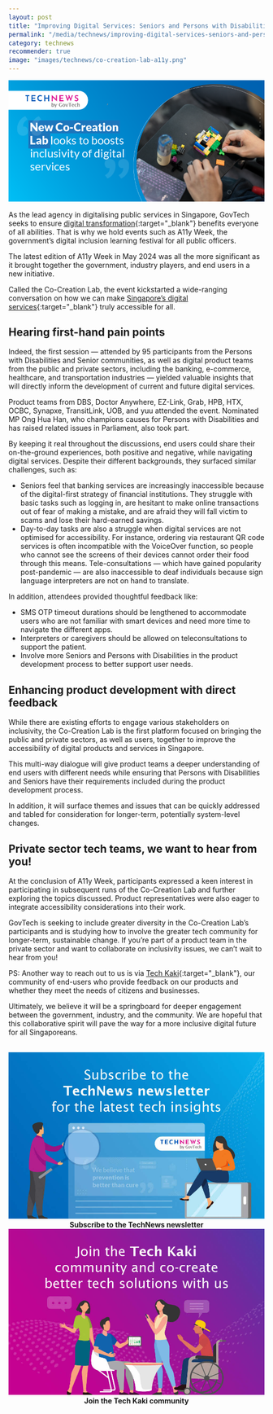 ```yaml
---
layout: post
title: "Improving Digital Services: Seniors and Persons with Disabilities have their say"
permalink: "/media/technews/improving-digital-services-seniors-and-persons-with-disabilities-have-their-say"
category: technews
recommender: true
image: "images/technews/co-creation-lab-a11y.png"
---
```


![New co-creation lab looks to boost inclusivity of digital services](/images/technews/co-creation-lab-a11y.png)

As the lead agency in digitalising public services in Singapore, GovTech seeks to ensure [digital transformation](https://www.tech.gov.sg/digital-government-transformation/){:target="_blank"} benefits everyone of all abilities. That is why we hold events such as A11y Week, the government’s digital inclusion learning festival for all public officers. 

The latest edition of A11y Week in May 2024 was all the more significant as it brought together the government, industry players, and end users in a new initiative. 

Called the Co-Creation Lab, the event kickstarted a wide-ranging conversation on how we can make [Singapore’s digital services](https://www.tech.gov.sg/singapore-digital-government-journey/){:target="_blank"} truly accessible for all.

## Hearing first-hand pain points

Indeed, the first session — attended by 95 participants from the Persons with Disabilities and Senior communities, as well as digital product teams from the public and private sectors, including the banking, e-commerce, healthcare, and transportation industries — yielded valuable insights that will directly inform the development of current and future digital services.

Product teams from DBS, Doctor Anywhere, EZ-Link, Grab, HPB, HTX, OCBC, Synapxe, TransitLink, UOB, and yuu attended the event. Nominated MP Ong Hua Han, who champions causes for Persons with Disabilities and has raised related issues in Parliament, also took part.

By keeping it real throughout the discussions, end users could share their on-the-ground experiences, both positive and negative, while navigating digital services. Despite their different backgrounds, they surfaced similar challenges, such as:

- Seniors feel that banking services are increasingly inaccessible because of the digital-first strategy of financial institutions. They struggle with basic tasks such as logging in, are hesitant to make online transactions out of fear of making a mistake, and are afraid they will fall victim to scams and lose their hard-earned savings. 
- Day-to-day tasks are also a struggle when digital services are not optimised for accessibility. For instance, ordering via restaurant QR code services is often incompatible with the VoiceOver function, so people who cannot see the screens of their devices cannot order their food through this means. Tele-consultations — which have gained popularity post-pandemic — are also inaccessible to deaf individuals because sign language interpreters are not on hand to translate. 

In addition, attendees provided thoughtful feedback like:
 
- SMS OTP timeout durations should be lengthened to accommodate users who are not familiar with smart devices and need more time to navigate the different apps. 
- Interpreters or caregivers should be allowed on teleconsultations to support the patient.
- Involve more Seniors and Persons with Disabilities in the product development process to better support user needs.  

## Enhancing product development with direct feedback

While there are existing efforts to engage various stakeholders on inclusivity, the Co-Creation Lab is the first platform focused on bringing the public and private sectors, as well as users, together to improve the accessibility of digital products and services in Singapore. 

This multi-way dialogue will give product teams a deeper understanding of end users with different needs while ensuring that Persons with Disabilities and Seniors have their requirements included during the product development process. 

In addition, it will surface themes and issues that can be quickly addressed and tabled for consideration for longer-term, potentially system-level changes.

## Private sector tech teams, we want to hear from you!

At the conclusion of A11y Week, participants expressed a keen interest in participating in subsequent runs of the Co-Creation Lab and further exploring the topics discussed. Product representatives were also eager to integrate accessibility considerations into their work.

GovTech is seeking to include greater diversity in the Co-Creation Lab’s participants and is studying how to involve the greater tech community for longer-term, sustainable change. If you’re part of a product team in the private sector and want to collaborate on inclusivity issues, we can’t wait to hear from you!

PS: Another way to reach out to us is via [Tech Kaki](https://www.tech.gov.sg/products-and-services/tech-kaki-community/){:target="_blank"}, our community of end-users who provide feedback on our products and whether they meet the needs of citizens and businesses.

Ultimately, we believe it will be a springboard for deeper engagement between the government, industry, and the community. We are hopeful that this collaborative spirit will pave the way for a more inclusive digital future for all Singaporeans.





<br>

<div class="row">
  <div class="col" style="text-align: center">
    <a href="https://go.gov.sg/tnblog-to-tnsub" target="_blank">	 	    
      <img src="/images/technews/TN_footer.png" alt="Subscribe to the TechNews newsletter" /></a>
    <figcaption><b>Subscribe to the TechNews newsletter</b></figcaption>
  </div>

  <div class="col" style="text-align: center">
    <a href="https://go.gov.sg/tnblog-to-tkcommunity" target="_blank">		  
      <img src="/images/technews/TK_footer.png" alt="Join the Tech Kaki community" /></a>
    <figcaption><b>Join the Tech Kaki community</b></figcaption>
  </div>
